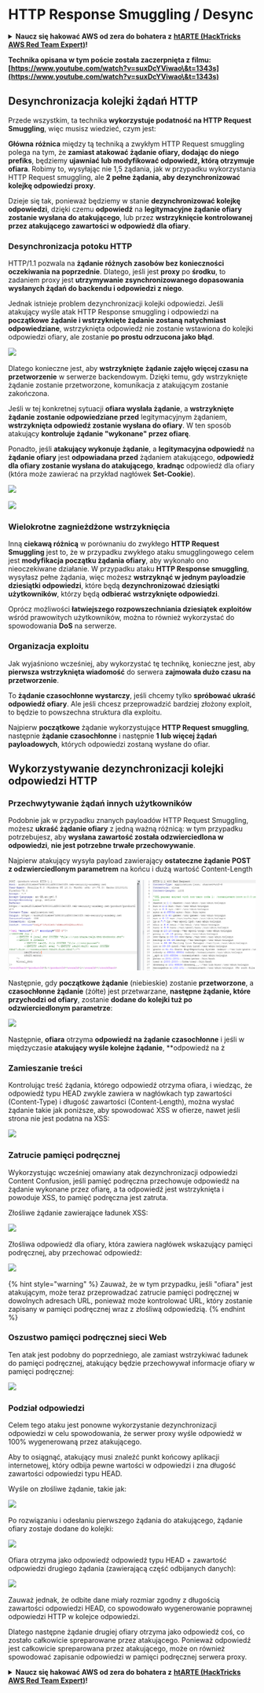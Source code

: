 # HTTP Response Smuggling / Desync

<details>

<summary><strong>Naucz się hakować AWS od zera do bohatera z</strong> <a href="https://training.hacktricks.xyz/courses/arte"><strong>htARTE (HackTricks AWS Red Team Expert)</strong></a><strong>!</strong></summary>

Inne sposoby wsparcia HackTricks:

* Jeśli chcesz zobaczyć swoją **firmę reklamowaną w HackTricks** lub **pobrać HackTricks w formacie PDF**, sprawdź [**SUBSCRIPTION PLANS**](https://github.com/sponsors/carlospolop)!
* Zdobądź [**oficjalne gadżety PEASS & HackTricks**](https://peass.creator-spring.com)
* Odkryj [**Rodzinę PEASS**](https://opensea.io/collection/the-peass-family), naszą kolekcję ekskluzywnych [**NFT**](https://opensea.io/collection/the-peass-family)
* **Dołącz do** 💬 [**grupy Discord**](https://discord.gg/hRep4RUj7f) lub [**grupy telegramowej**](https://t.me/peass) lub **śledź** nas na **Twitterze** 🐦 [**@carlospolopm**](https://twitter.com/hacktricks_live)**.**
* **Podziel się swoimi sztuczkami hakerskimi, przesyłając PR-y do** [**HackTricks**](https://github.com/carlospolop/hacktricks) **i** [**HackTricks Cloud**](https://github.com/carlospolop/hacktricks-cloud) **repozytoriów GitHub**.

</details>

**Technika opisana w tym poście została zaczerpnięta z filmu: [https://www.youtube.com/watch?v=suxDcYViwao\&t=1343s](https://www.youtube.com/watch?v=suxDcYViwao\&t=1343s)**


## Desynchronizacja kolejki żądań HTTP

Przede wszystkim, ta technika **wykorzystuje podatność na HTTP Request Smuggling**, więc musisz wiedzieć, czym jest:

**Główna** **różnica** między tą techniką a zwykłym HTTP Request smuggling polega na tym, że **zamiast atakować żądanie ofiary, dodając do niego prefiks**, będziemy **ujawniać lub modyfikować odpowiedź, którą otrzymuje ofiara**. Robimy to, wysyłając nie 1,5 żądania, jak w przypadku wykorzystania HTTP Request smuggling, ale **2 pełne żądania, aby dezynchronizować kolejkę odpowiedzi proxy**.

Dzieje się tak, ponieważ będziemy w stanie **dezynchronizować kolejkę odpowiedzi**, dzięki czemu **odpowiedź** na **legitymacyjne żądanie ofiary zostanie wysłana do atakującego**, lub przez **wstrzyknięcie kontrolowanej przez atakującego zawartości w odpowiedź dla ofiary**.

### Desynchronizacja potoku HTTP

HTTP/1.1 pozwala na **żądanie różnych zasobów bez konieczności oczekiwania na poprzednie**. Dlatego, jeśli jest **proxy** po **środku**, to zadaniem proxy jest **utrzymywanie zsynchronizowanego dopasowania wysłanych żądań do backendu i odpowiedzi z niego**.

Jednak istnieje problem dezynchronizacji kolejki odpowiedzi. Jeśli atakujący wyśle atak HTTP Response smuggling i odpowiedzi na **początkowe żądanie i wstrzyknięte żądanie zostaną natychmiast odpowiedziane**, wstrzyknięta odpowiedź nie zostanie wstawiona do kolejki odpowiedzi ofiary, ale zostanie **po prostu odrzucona jako błąd**.

![](<../.gitbook/assets/image (635) (1) (1) (1).png>)

Dlatego konieczne jest, aby **wstrzyknięte** **żądanie zajęło więcej czasu na przetworzenie** w serwerze backendowym. Dzięki temu, gdy wstrzyknięte żądanie zostanie przetworzone, komunikacja z atakującym zostanie zakończona.

Jeśli w tej konkretnej sytuacji **ofiara wysłała żądanie**, a **wstrzyknięte żądanie zostanie odpowiedziane przed** legitymacyjnym żądaniem, **wstrzyknięta odpowiedź zostanie wysłana do ofiary**. W ten sposób atakujący **kontroluje żądanie "wykonane" przez ofiarę**.

Ponadto, jeśli **atakujący wykonuje żądanie**, a **legitymacyjna odpowiedź** na **żądanie ofiary** jest **odpowiadana przed** żądaniem atakującego, **odpowiedź dla ofiary zostanie wysłana do atakującego**, **kradnąc** odpowiedź dla ofiary (która może zawierać na przykład nagłówek **Set-Cookie**).

![](<../.gitbook/assets/image (658) (1).png>)

![](<../.gitbook/assets/image (655) (1) (1) (1).png>)

### Wielokrotne zagnieżdżone wstrzyknięcia

Inną **ciekawą różnicą** w porównaniu do zwykłego **HTTP Request Smuggling** jest to, że w przypadku zwykłego ataku smugglingowego celem jest **modyfikacja początku żądania ofiary**, aby wykonało ono nieoczekiwane działanie. W przypadku ataku **HTTP Response smuggling**, wysyłasz pełne żądania, więc możesz **wstrzyknąć w jednym payloadzie dziesiątki odpowiedzi**, które będą **dezynchronizować dziesiątki użytkowników**, którzy będą **odbierać** **wstrzyknięte odpowiedzi**.

Oprócz możliwości **łatwiejszego rozpowszechniania dziesiątek exploitów** wśród prawowitych użytkowników, można to również wykorzystać do spowodowania **DoS** na serwerze.

### Organizacja exploitu

Jak wyjaśniono wcześniej, aby wykorzystać tę technikę, konieczne jest, aby **pierwsza wstrzyknięta wiadomość** do serwera **zajmowała dużo czasu na przetworzenie**.

To **żądanie czasochłonne wystarczy**, jeśli chcemy tylko **spróbować ukraść odpowiedź ofiary**. Ale jeśli chcesz przeprowadzić bardziej złożony exploit, to będzie to powszechna struktura dla exploitu.

Najpierw **początkowe** żądanie wykorzystujące **HTTP Request smuggling**, następnie **żądanie czasochłonne** i następnie **1 lub więcej żądań payloadowych**, których odpowiedzi zostaną wysłane do ofiar.

## Wykorzystywanie dezynchronizacji kolejki odpowiedzi HTTP

### Przechwytywanie żądań innych użytkowników <a href="#capturing-other-users-requests" id="capturing-other-users-requests"></a>

Podobnie jak w przypadku znanych payloadów HTTP Request Smuggling, możesz **ukraść żądanie ofiary** z jedną ważną różnicą: w tym przypadku potrzebujesz, aby **wysłana zawartość została odzwierciedlona w odpowiedzi**, **nie jest potrzebne trwałe przechowywanie**.

Najpierw atakujący wysyła payload zawierający **ostateczne żądanie POST z odzwierciedlonym parametrem** na końcu i dużą wartość Content-Length

![](<../.gitbook/assets/image (625).png>)

Następnie, gdy **początkowe żądanie** (niebieskie) zostanie **przetworzone**, a **czasochłonne żądanie** (żółte) jest przetwarzane, **następne żądanie, które przychodzi od ofiary**, zostanie **dodane do kolejki tuż po odzwierciedlonym parametrze**:

![](<../.gitbook/assets/image (634) (1).png>)

Następnie, **ofiara** otrzyma **odpowiedź na żądanie czasochłonne** i jeśli w międzyczasie **atakujący wyśle kolejne żądanie**, **odpowiedź na ż
### Zamieszanie treści

Kontrolując treść żądania, którego odpowiedź otrzyma ofiara, i wiedząc, że odpowiedź typu HEAD zwykle zawiera w nagłówkach typ zawartości (Content-Type) i długość zawartości (Content-Length), można wysłać żądanie takie jak poniższe, aby spowodować XSS w ofierze, nawet jeśli strona nie jest podatna na XSS:

![](<../.gitbook/assets/image (654) (1) (1) (1) (1).png>)

### Zatrucie pamięci podręcznej

Wykorzystując wcześniej omawiany atak dezynchronizacji odpowiedzi Content Confusion, jeśli pamięć podręczna przechowuje odpowiedź na żądanie wykonane przez ofiarę, a ta odpowiedź jest wstrzyknięta i powoduje XSS, to pamięć podręczna jest zatruta.

Złośliwe żądanie zawierające ładunek XSS:

![](<../.gitbook/assets/image (644) (1).png>)

Złośliwa odpowiedź dla ofiary, która zawiera nagłówek wskazujący pamięci podręcznej, aby przechować odpowiedź:

![](<../.gitbook/assets/image (629) (1).png>)

{% hint style="warning" %}
Zauważ, że w tym przypadku, jeśli "ofiara" jest atakującym, może teraz przeprowadzać zatrucie pamięci podręcznej w dowolnych adresach URL, ponieważ może kontrolować URL, który zostanie zapisany w pamięci podręcznej wraz z złośliwą odpowiedzią.
{% endhint %}

### Oszustwo pamięci podręcznej sieci Web

Ten atak jest podobny do poprzedniego, ale zamiast wstrzykiwać ładunek do pamięci podręcznej, atakujący będzie przechowywał informacje ofiary w pamięci podręcznej:

![](<../.gitbook/assets/image (643) (1) (1).png>)

### Podział odpowiedzi

Celem tego ataku jest ponowne wykorzystanie dezynchronizacji odpowiedzi w celu spowodowania, że serwer proxy wyśle odpowiedź w 100% wygenerowaną przez atakującego.

Aby to osiągnąć, atakujący musi znaleźć punkt końcowy aplikacji internetowej, który odbija pewne wartości w odpowiedzi i zna długość zawartości odpowiedzi typu HEAD.

Wyśle on złośliwe żądanie, takie jak:

![](<../.gitbook/assets/image (649) (1) (1) (1).png>)

Po rozwiązaniu i odesłaniu pierwszego żądania do atakującego, żądanie ofiary zostaje dodane do kolejki:

![](<../.gitbook/assets/image (661) (1) (1) (1).png>)

Ofiara otrzyma jako odpowiedź odpowiedź typu HEAD + zawartość odpowiedzi drugiego żądania (zawierającą część odbijanych danych):

![](<../.gitbook/assets/image (633) (1).png>)

Zauważ jednak, że odbite dane miały rozmiar zgodny z długością zawartości odpowiedzi HEAD, co spowodowało wygenerowanie poprawnej odpowiedzi HTTP w kolejce odpowiedzi.

Dlatego następne żądanie drugiej ofiary otrzyma jako odpowiedź coś, co zostało całkowicie spreparowane przez atakującego. Ponieważ odpowiedź jest całkowicie spreparowana przez atakującego, może on również spowodować zapisanie odpowiedzi w pamięci podręcznej serwera proxy.


<details>

<summary><strong>Naucz się hakować AWS od zera do bohatera z</strong> <a href="https://training.hacktricks.xyz/courses/arte"><strong>htARTE (HackTricks AWS Red Team Expert)</strong></a><strong>!</strong></summary>

Inne sposoby wsparcia HackTricks:

* Jeśli chcesz zobaczyć swoją **firmę reklamowaną w HackTricks** lub **pobrać HackTricks w formacie PDF**, sprawdź [**PLAN SUBSKRYPCJI**](https://github.com/sponsors/carlospolop)!
* Zdobądź [**oficjalne gadżety PEASS & HackTricks**](https://peass.creator-spring.com)
* Odkryj [**Rodzinę PEASS**](https://opensea.io/collection/the-peass-family), naszą kolekcję ekskluzywnych [**NFT**](https://opensea.io/collection/the-peass-family)
* **Dołącz do** 💬 [**grupy Discord**](https://discord.gg/hRep4RUj7f) lub [**grupy telegramowej**](https://t.me/peass) lub **śledź** nas na **Twitterze** 🐦 [**@carlospolopm**](https://twitter.com/hacktricks_live)**.**
* **Podziel się swoimi trikami hakerskimi, przesyłając PR-y do** [**HackTricks**](https://github.com/carlospolop/hacktricks) **i** [**HackTricks Cloud**](https://github.com/carlospolop/hacktricks-cloud) **na GitHubie.**

</details>
